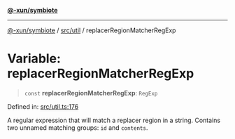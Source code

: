 [**@-xun/symbiote**](../../../README.md)

***

[@-xun/symbiote](../../../README.md) / [src/util](../README.md) / replacerRegionMatcherRegExp

# Variable: replacerRegionMatcherRegExp

> `const` **replacerRegionMatcherRegExp**: `RegExp`

Defined in: [src/util.ts:176](https://github.com/Xunnamius/symbiote/blob/3708c142929779cedae6f80fd8d92e8d468daaf9/src/util.ts#L176)

A regular expression that will match a replacer region in a string. Contains
two unnamed matching groups: `id` and `contents`.
